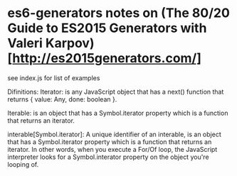 # es6-generators notes on (The 80/20 Guide to ES2015 Generators with Valeri Karpov)[http://es2015generators.com/]

see index.js for list of examples

Difinitions:
Iterator: is any JavaScript object that has a next() function that returns { value: Any, done: boolean }.

Iterable: is an object that has a Symbol.iterator property which is a function that returns an iterator.  

interable[Symbol.iterator]: A unique identifier of an interable, is an object that has a Symbol.iterator property which is a function that returns an iterator. In other words, when you execute a For/Of loop, the JavaScript interpreter looks for a Symbol.interator property on the object you're looping of.